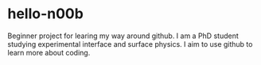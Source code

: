 # hello-n00b
Beginner project for learing my way around github.
I am a PhD student studying experimental interface and surface physics.
I aim to use github to learn more about coding.

